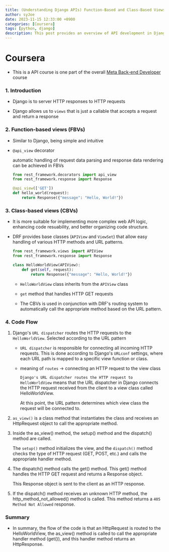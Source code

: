 ```yaml
---
title: (Understanding Django APIs) Function-Based and Class-Based Views
author: syJoe
date: 2023-11-15 12:33:00 +0900
categories: [Coursera]
tags: [python, django]
description: This post provides an overview of API development in Django, focusing on function-based views (FBVs) and class-based views (CBVs). Learn how Django routes HTTP requests, the role of the URL dispatcher, and how to implement simple APIs using the Django REST Framework. Enhance your back-end development skills with practical examples.
---
```


# Coursera
- This is a API course is one part of the overall [Meta Back-end Developer](https://www.coursera.org/professional-certificates/meta-back-end-developer) course

### 1. **Introduction**

- Django is to server HTTP responses to HTTP requests

- Django allows us to `views` that is just a callable that accepts a request and return a response

### 2. **Function-based views (FBVs)**

- Similar to Django, being simple and intuitive

- `@api_view` decorator

    automatic handling of request data parsing and response data rendering can be achieved in FBVs

    ```python
    from rest_framework.decorators import api_view
    from rest_framework.response import Response

    @api_view(['GET'])
    def hello_world(request):
        return Response({"message": "Hello, World!"})
    ```

### 3. **Class-based views (CBVs)**

- It is more suitable for implementing more complex web API logic, enhancing code resuability, and better organizing code structure.

- DRF provides base classes (`APIView` and `ViewSet`) that allow easy handling of various HTTP methods and URL patterns.

    ```python
    from rest_framework.views import APIView
    from rest_framework.response import Response

    class HelloWorldView(APIView):
        def get(self, request):
            return Response({"message": "Hello, World!"})
    ```

    - `HelloWorldView` class inherits from the `APIView` class

    - `get` method that handles HTTP GET requests

    - The CBVs is used in conjunction with DRF's routing system to automatically call the appropriate method based on the URL pattern.


### 4. **Code Flow**

1. Django's `URL dispatcher` routes the HTTP requests to the `HelloWorldView`. Selected according to the URL pattern

    - `URL dispatcher` is responsible for connecting all incoming HTTP requests. This is done according to Django's `URLconf` settings, where each URL path is mapped to a specific view function or class.

    - meaning of `routes`  ->  connecting an HTTP request to the view class

         `Django's URL dispatcher routes the HTTP request to HelloWorldView` means that the URL dispatcher in Django connects the HTTP request received from the client to a view class called HelloWorldView. 
         
         At this point, the URL pattern determines which view class the request will be connected to.

2. `as_view()` is a class method that instantiates the class and receives an HttpRequest object to call the appropriate method.

3. Inside the as_view() method, the setup() method and the dispatch() method are called.

    The `setup()` method initializes the view, and the `dispatch()` method checks the type of HTTP request (GET, POST, etc.) and calls the appropriate handler method.

4. The dispatch() method calls the get() method. This get() method handles the HTTP GET request and returns a Response object. 

    This Response object is sent to the client as an HTTP response.

5. If the dispatch() method receives an unknown HTTP method, the http_method_not_allowed() method is called. This method returns a `405 Method Not Allowed` response.<br/>

### **Summary**
- In summary, the flow of the code is that an HttpRequest is routed to the HelloWorldView, the as_view() method is called to call the appropriate handler method (get()), and this handler method returns an HttpResponse.

